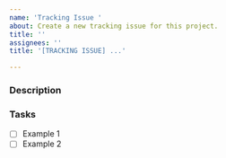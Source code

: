 ```yaml
---
name: 'Tracking Issue '
about: Create a new tracking issue for this project.
title: ''
assignees: ''
title: '[TRACKING ISSUE] ...'

---
```


### Description
<!--Describe the feature in detail...-->

### Tasks
<!--Tasks to complete the issue-->
- [ ] Example 1
- [ ] Example 2
